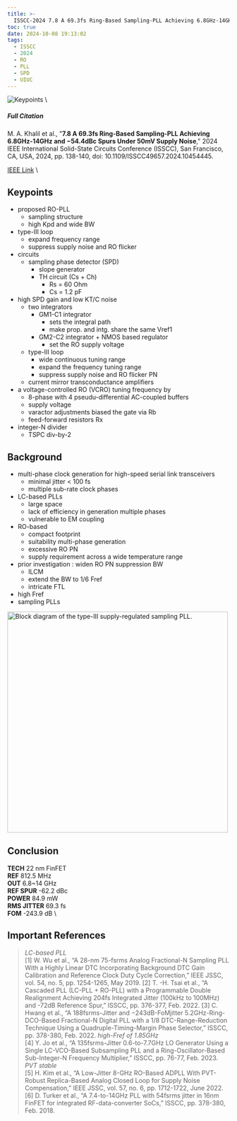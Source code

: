 ```yaml
---
title: >-
  ISSCC-2024 7.8 A 69.3fs Ring-Based Sampling-PLL Achieving 6.8GHz-14GHz and −54.4dBc Spurs Under 50mV Supply Noise
toc: true
date: 2024-10-08 19:13:02
tags:
  - ISSCC
  - 2024
  - RO
  - PLL
  - SPD
  - UIUC
---
```


![Keypoints](https://s21.ax1x.com/2024/10/08/pAGc0HA.md.png) \

##### Full Citation

M. A. Khalil et al., "**7.8 A 69.3fs Ring-Based Sampling-PLL Achieving 6.8GHz-14GHz and −54.4dBc Spurs Under 50mV Supply Noise**," 2024 IEEE International Solid-State Circuits Conference (ISSCC), San Francisco, CA, USA, 2024, pp. 138-140, doi: 10.1109/ISSCC49657.2024.10454445.

[IEEE Link](https://ieeexplore.ieee.org/document/10454445) \

## Keypoints

- proposed RO-PLL
  - sampling structure
  - high Kpd and wide BW
- type-III loop
  - expand frequency range
  - suppress supply noise and RO flicker
- circuits
  - sampling phase detector (SPD)
    - slope generator
    - TH circuit (Cs + Ch)
      - Rs = 60 Ohm
      - Cs = 1.2 pF
- high SPD gain and low KT/C noise
  - two integrators
    - GM1-C1 integrator
      - sets the integral path
      - make prop. and intg. share the same Vref1
    - GM2-C2 integrator + NMOS based regulator
      - set the RO supply voltage
  - type-III loop
    - wide continuous tuning range
    - expand the frequency tuning range
    - suppress supply noise and RO flicker PN
  - current mirror transconductance amplifiers
- a voltage-controlled RO (VCRO) tuning frequency by
  - 8-phase with 4 pseudu-differential AC-coupled buffers
  - supply voltage
  - varactor adjustments biased the gate via Rb
  - feed-forward resistors Rx
- integer-N divider
  - TSPC div-by-2

## Background

- multi-phase clock generation for high-speed serial link transceivers
  - minimal jitter < 100 fs
  - multiple sub-rate clock phases
- LC-based PLLs
  - large space
  - lack of efficiency in generation multiple phases
  - vulnerable to EM coupling
- RO-based
  - compact footprint
  - suitability multi-phase generation
  - excessive RO PN
  - supply requirement across a wide temperature range
- prior investigation : widen RO PN suppression BW
  - ILCM
  - extend the BW to 1/6 Fref
  - intricate FTL
- high Fref
- sampling PLLs

<img src="https://s21.ax1x.com/2024/10/08/pAGcwBd.png" width = "500" alt="Block diagram of the type-III supply-regulated sampling PLL." align=center />

## Conclusion

**TECH**  22 nm FinFET \
**REF**  812.5 MHz \
**OUT**  6.8~14 GHz \
**REF SPUR**  -62.2 dBc \
**POWER**  84.9 mW  \
**RMS JITTER**  69.3 fs \
**FOM**  -243.9 dB \

## Important References

> *LC-based PLL* \
> [1] W. Wu et al., “A 28-nm 75-fsrms Analog Fractional-N Sampling PLL With a Highly Linear DTC Incorporating Background DTC Gain Calibration and Reference Clock Duty Cycle Correction,” IEEE JSSC, vol. 54, no. 5, pp. 1254-1265, May 2019.
> [2] T. -H. Tsai et al., “A Cascaded PLL (LC-PLL + RO-PLL) with a Programmable Double Realignment Achieving 204fs Integrated Jitter (100kHz to 100MHz) and -72dB Reference Spur,” ISSCC, pp. 376-377, Feb. 2022.
> [3] C. Hwang et al., “A 188fsrms-Jitter and −243dB-FoMjitter 5.2GHz-Ring-DCO-Based Fractional-N Digital PLL with a 1/8 DTC-Range-Reduction Technique Using a Quadruple-Timing-Margin Phase Selector,” ISSCC, pp. 378-380, Feb. 2022.
> *high-Fref of 1.85GHz* \
> [4] Y. Jo et al., “A 135fsrms-Jitter 0.6-to-7.7GHz LO Generator Using a Single LC-VCO-Based Subsampling PLL and a Ring-Oscillator-Based Sub-Integer-N Frequency Multiplier,” ISSCC, pp. 76-77, Feb. 2023.
> *PVT stable* \
> [5] H. Kim et al., “A Low-Jitter 8-GHz RO-Based ADPLL With PVT-Robust Replica-Based Analog Closed Loop for Supply Noise Compensation,” IEEE JSSC, vol. 57, no. 6, pp. 1712-1722, June 2022.
> [6] D. Turker et al., “A 7.4-to-14GHz PLL with 54fsrms jitter in 16nm FinFET for integrated RF-data-converter SoCs,” ISSCC, pp. 378-380, Feb. 2018.
